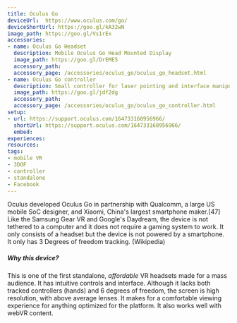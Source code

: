 ```yaml
---
title: Oculus Go
deviceUrl: 	https://www.oculus.com/go/
deviceShortUrl: https://goo.gl/kA32wN
image_path: https://goo.gl/Vs1rEx
accessories:
- name: Oculus Go Headset
  description: Mobile Oculus Go Head Mounted Display  
  image_path: https://goo.gl/DrEME5
  accessory_path:
  accessory_page: /accessories/oculus_go/oculus_go_headset.html
- name: Oculus Go controller
  description: Small controller for laser pointing and interface manipulation; untracked motion controller  
  image_path: https://goo.gl/jdf2dg
  accessory_path:
  accessory_page: /accessories/oculus_go/oculus_go_controller.html
setup:
- url: https://support.oculus.com/164733160956966/
  shortUrl: https://support.oculus.com/164733160956966/
  embed:
experiences:
resources:
tags:
- mobile VR
- 3DOF
- controller
- standalone
- Facebook
---
```


 Oculus developed Oculus Go in partnership with Qualcomm, a large US mobile SoC designer, and Xiaomi, China's largest smartphone maker.[47] Like the Samsung Gear VR and Google's Daydream, the device is not tethered to a computer and it does not require a gaming system to work. It only consists of a headset but the device is not powered by a smartphone. It only has 3 Degrees of freedom tracking. (Wikipedia)

##### Why this device?
This is one of the first standalone, *affordable* VR headsets made for a mass audience. It has intuitive controls and interface. Although it lacks both tracked controllers (hands) and 6 degrees of freedom, the screen is high resolution, with above average lenses. It makes for a comfortable viewing experience for anything optimized for the platform. It also works well with webVR content.
